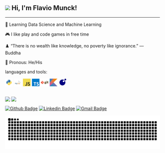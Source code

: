 <h2><img src="https://cdn.discordapp.com/attachments/756726641782423652/942485767920435250/Dtl.gif" width="80"><b> Hi, I'm Flavio Munck!</b></h2>
<hr>

<p> 🏴󠁣󠁬󠁡󠁩󠁿 Learning Data Science and Machine Learning</p>
<p> 🎮 I like play and code games in free time</>
<p> ♟️ “There is no wealth like knowledge, no poverty like ignorance.” — Buddha </p>
<p> 🌌 Pronous: He/His </p>


<p>languages and tools:</p>
<code><img height="25" src="https://raw.githubusercontent.com/github/explore/80688e429a7d4ef2fca1e82350fe8e3517d3494d/topics/python/python.png"></code>
<code><img height="25" src="https://raw.githubusercontent.com/github/explore/80688e429a7d4ef2fca1e82350fe8e3517d3494d/topics/mysql/mysql.png"></code>
<code><img height="25" src="https://raw.githubusercontent.com/github/explore/80688e429a7d4ef2fca1e82350fe8e3517d3494d/topics/javascript/javascript.png"></code>
<code><img height="25" src="https://github.com/devicons/devicon/blob/master/icons/typescript/typescript-original.svg"></code>
<code><img height="25" src="https://raw.githubusercontent.com/github/explore/80688e429a7d4ef2fca1e82350fe8e3517d3494d/topics/git/git.png"></code>
<code><img height="25" src="https://github.com/devicons/devicon/blob/master/icons/kotlin/kotlin-original.svg"></code>
<code><img height="25" src="https://github.com/devicons/devicon/blob/master/icons/lua/lua-original.svg"></code>


##
<img height="180em" img align = "center" src="https://github-readme-stats.vercel.app/api?username=flaviomunck&show_icons=true&theme=github_dark&include_all_commits=true&count_private=true"/>
<img height="180em" img align = "center" src="https://github-readme-stats.vercel.app/api/top-langs/?username=flaviomunck&layout=compact&langs_count=7&theme=github_dark">


[![Github Badge](https://img.shields.io/badge/-Github-000?style=flat-square&logo=Github&logoColor=white&link=https://github.com/flavioives)](https://github.com/flavioives)
[![Linkedin Badge](https://img.shields.io/badge/-LinkedIn-blue?style=flat-square&logo=Linkedin&logoColor=white&link=https://www.linkedin.com/in/flavioives//)](https://www.linkedin.com/in/flavioives/)
[![Gmail Badge](https://img.shields.io/badge/flavioives23@gmail.com-3f4961?style=flat-square&labelColor=3f4961&logo=Gmail&logoColor=white&link=mailto:flavioives23@gmail.com)](mailto:flavioives23@gmail.com)

  ![Snake animation](https://github.com/flaviomunck/flaviomunck/blob/output/github-contribution-grid-snake.svg)

